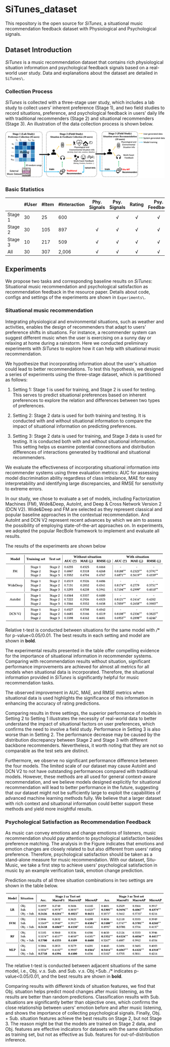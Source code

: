 # SiTunes_dataset
This repository is the open source for *SiTunes*,  a situational music recommendation feedback dataset with Physiological and Psychological signals.

## Dataset Introduction
*SiTunes* is a music recommendation dataset that contains rich physiological situation information and psychological feedback signals based on a real-world user study. Data and explanations about the dataset are detailed in ``SiTunes\``.

### Collection Process
*SiTunes* is collected with a three-stage user study, which includes a lab study to collect users’ inherent preference (Stage 1), and two field studies to record situations, preference, and psychological feedback in users’ daily life with traditional recommenders (Stage 2) and situational recommenders (Stage 3).
An illustration of the data collection process is shown below.


![Data Collection Process](./log/_static/Experiment_flow.png)


### Basic Statistics

|         | #User | #Item | #Interaction | Phy. Signals | Psy. Signals | Rating | Psy. Feedback |
|---------|-------|-------|--------------|:------------:|:------------:|:------:|:-------------:|
| Stage 1 | 30    | 25    | 600          |              |       √      |    √   |       √       |
| Stage 2 | 30    | 105   | 897          |       √      |       √      |    √   |       √       |
| Stage 3 | 10    | 217   | 509          |       √      |       √      |    √   |       √       |
| All     | 30    | 307   | 2,006        |       √      |       √      |    √   |       √       |

## Experiments
We propose two tasks and corresponding baseline results on *SiTunes*: Situational music recommendation and psychological satisfaction as recommendation feedback in the resource paper.
Details about code, configs and settings of the experiments are shown in ``Experiments\``.

### Situational music recommendation
Integrating physiological and environmental situations, such as weather and activities, enables the design of recommenders that adapt to users' preference shifts in situations. 
For instance, a recommender system can suggest different music when the user is exercising on a sunny day or relaxing at home during a rainstorm.
Here we conducted preliminary experiments with *SiTunes* to explore how it can help with situational music recommendation.

We hypothesize that incorporating information about the user's situation could lead to better recommendations. 
To test this hypothesis, we designed a series of experiments using the three-stage dataset, which is partitioned as follows:

1. Setting 1: Stage 1 is used for training, and Stage 2 is used for testing. 
    This serves to predict situational preferences based on inherent preferences to explore the relation and differences between two types of preferences. 
    
2. Setting 2: Stage 2 data is used for both training and testing. It is conducted with and without situational information to compare the impact of situational information on predicting preferences. 
    
3. Setting 3: Stage 2 data is used for training, and Stage 3 data is used for testing. It is conducted both with and without situational information. This setting helps us examine potential connections and distribution differences of interactions generated by traditional and situational recommenders.
   
We evaluate the effectiveness of incorporating situational information into recommender systems using three evaluation metrics: AUC for assessing model discrimination ability regardless of class imbalance, MAE for easy interpretability and identifying large discrepancies, and RMSE for sensitivity to extreme errors. 

In our study, we chose to evaluate a set of models, 
including Factorization Machines (FM), Wide\&Deep,  AutoInt, and Deep \& Cross Network Version 2 (DCN V2).
Wide\&Deep and FM are selected as they represent classical and popular baseline approaches in the contextual recommendation.
And AutoInt and DCN V2 represent recent advances by which we aim to assess the possibility of employing state-of-the-art approaches on.
In experiments, we adopted the popular RecBole framework to implement and evaluate all results.

The results of the experiments are shown below 

![Experiments results situation](./log/_static/Situational_recommendation_experiments_results.png)

Relative t-test is conducted between situations for the same model with */** for p-value<0.05/0.01. The best results in each setting and model are shown in **bold**.

The experimental results presented in the table offer compelling evidence for the importance of situational information in recommender systems. Comparing with recommendation results without situation, significant performance improvements are achieved for almost all metrics for all models when situational data is incorporated. Therefore, the situational information provided in *SiTunes* is significantly helpful for music recommendation tasks.

The observed improvement in AUC, MAE, and RMSE metrics when situational data is used highlights the significance of this information in enhancing the accuracy of rating predictions.

Comparing results in three settings,
the superior performance of models in Setting 2 to Setting 1 illustrates the necessity of real-world data to better understand the impact of situational factors on user preferences, which confirms the need to involve a field study. 
Performance in Setting 3 is also worse than in Setting 2.
The performance decrease may be caused by the distribution discrepancy between Stage 2 and Stage 3 with different backbone recommenders. 
Nevertheless, it worth noting that they are not so comparable as the test sets are distinct.

Furthermore, we observe no significant performance difference between the four models. 
The limited scale of our dataset may cause AutoInt and DCN V2 to not have outstanding performances compared with traditional models.
However, these methods are all used for general context-aware recommendation, and we believe models designed explicitly for situational recommendation will lead to better performance in the future,
suggesting that our dataset might not be sufficiently large to exploit the capabilities of advanced machine learning methods fully. 
We believe that a larger dataset with rich context and situational information could better support these methods and yield more insightful results.

### Psychological Satisfaction as Recommendation Feedback

As music can convey emotions and change emotions of listeners, music recommendation should pay attention to psychological satisfaction besides preference matching.
The analysis in the Figure indicates that emotions and emotion changes are closely related to but also different from users' rating preference.
Therefore, psychological satisfaction should be taken as a stand-alone measure for music recommendation.
With our dataset, Situ-Music, we take a first step to achieve users' psychological satisfaction in music by an example verification task, emotion change prediction.

Prediction results of all three situation combinations in two settings are shown in the table below.

![Experiments results satisfaction](./log/_static/Psychological_satisfaction_prediction_task.png)

The relative t-test is conducted between adjacent situations of the same model, i.e., Obj. $v.s.$ Sub. and Sub. $v.s.$ Obj.+Sub.
*/** indicates p-value<0.05/0.01, and the best results are shown in **bold**.

Comparing results with different kinds of situation features, we find that Obj. situation helps predict mood changes after music listening, as the results are better than random predictions.
Classification results with Sub. situations are significantly better than objective ones, which confirms the close relationship between users' emotion before and after music listening, and shows the importance of collecting psychological signals.
Finally, Obj. + Sub. situation features achieve the best results on Stage 2, but not Stage 3.
The reason might be that the models are trained on Stage 2 data, and Obj. features are effective indicators for datasets with the same distribution as training set, but not as effective as Sub. features for out-of-distribution inference.
